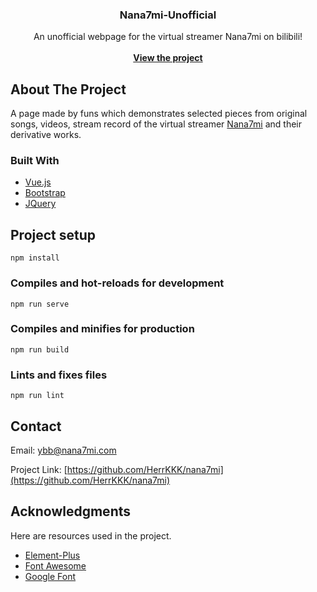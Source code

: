 <h3 align="center">Nana7mi-Unofficial</h3>

<div>
  <p align="center">
    An unofficial webpage for the virtual streamer Nana7mi on bilibili!
    <br />
    <br />
    <a href="https://nana7mi.com"><strong>View the project</strong></a>
  </p>
</div>



## About The Project

A page made by funs which demonstrates selected pieces from original songs, videos, stream record of the virtual streamer [Nana7mi](https://space.bilibili.com/434334701) and their derivative works.

### Built With

* [Vue.js](https://vuejs.org/)
* [Bootstrap](https://getbootstrap.com)
* [JQuery](https://jquery.com)

## Project setup
```
npm install
```

### Compiles and hot-reloads for development
```
npm run serve
```

### Compiles and minifies for production
```
npm run build
```

### Lints and fixes files
```
npm run lint
```

## Contact

Email: [ybb@nana7mi.com](ybb@nana7mi.com)

Project Link: [https://github.com/HerrKKK/nana7mi](https://github.com/HerrKKK/nana7mi)

## Acknowledgments

Here are resources used in the project.

* [Element-Plus](https://element-plus.gitee.io)
* [Font Awesome](https://fontawesome.com)
* [Google Font](https://developers.google.com/fonts/docs/getting_started)